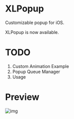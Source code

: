 # XLPopup
Customizable popup for iOS.

XLPopup is now available.

# TODO
1. Custom Animation Example
2. Popup Queue Manager
3. Usage

# Preview

![img](https://github.com/weirdyu/XLPopup/blob/master/Preview.gif)

